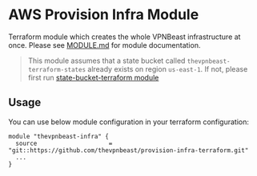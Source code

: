 # AWS Provision Infra Module
Terraform module which creates the whole VPNBeast infrastructure at once. Please see [MODULE.md](MODULE.md) for module documentation.

> This module assumes that a state bucket called `thevpnbeast-terraform-states` already exists on region `us-east-1`. If not, please first run [state-bucket-terraform module](https://github.com/thevpnbeast/state-bucket-terraform)

## Usage
You can use below module configuration in your terraform configuration:
```
module "thevpnbeast-infra" {
  source                    = "git::https://github.com/thevpnbeast/provision-infra-terraform.git"
  ...
}
```